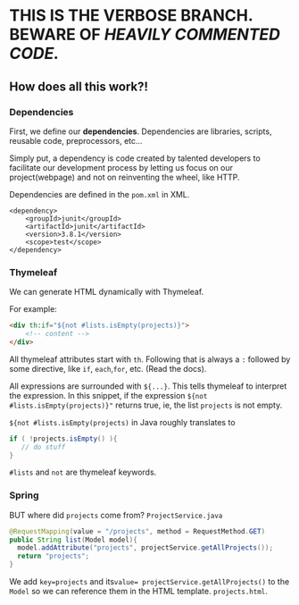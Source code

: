 # THIS IS THE VERBOSE BRANCH. BEWARE OF *HEAVILY COMMENTED CODE.*

## How does all this work?!

### Dependencies

First, we define our **dependencies**. Dependencies are libraries, scripts, reusable code, preprocessors, etc...
 
Simply put, a dependency is code created by talented developers to facilitate our development 
process by letting us focus on our project(webpage) and not on reinventing the wheel, like HTTP.

Dependencies are defined in the `pom.xml` in XML.
````
<dependency>
    <groupId>junit</groupId>
    <artifactId>junit</artifactId>
    <version>3.8.1</version>
    <scope>test</scope>
</dependency>
````

### Thymeleaf

We can generate HTML dynamically with Thymeleaf.

For example:
````HTML
<div th:if="${not #lists.isEmpty(projects)}">
    <!-- content -->
</div>
````
All thymeleaf attributes start with `th`. Following that is always a `:` followed by some
directive, like `if`, `each`,`for`, etc. (Read the docs).

All expressions are surrounded with `${...}`. This tells thymeleaf to interpret the expression.
In this snippet, if the expression `${not #lists.isEmpty(projects)}"` returns true, ie, the list `projects` is not empty.

`${not #lists.isEmpty(projects)` in Java roughly translates to 
 ````java
 if ( !projects.isEmpty() ){
    // do stuff
 }
 ````
`#lists` and `not` are thymeleaf keywords.

### Spring

BUT where did `projects` come from? `ProjectService.java`

````java
@RequestMapping(value = "/projects", method = RequestMethod.GET)
public String list(Model model){
  model.addAttribute("projects", projectService.getAllProjects());
  return "projects";
} 
````
We add `key=projects` and its`value= projectService.getAllProjects()` to the `Model` so we can reference them in the HTML template. `projects.html`.

